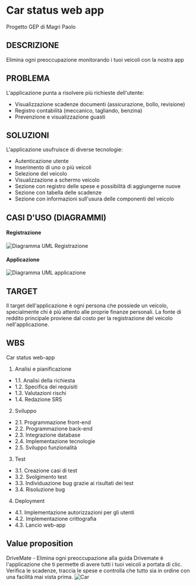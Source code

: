 # Car status web app
Progetto GEP di Magri Paolo

## DESCRIZIONE
Elimina ogni preoccupazione monitorando i tuoi veicoli con la nostra app

## PROBLEMA
L'applicazione punta a risolvere più richieste dell'utente:
- Visualizzazione scadenze documenti (assicurazione, bollo, revisione)
- Registro contabilità (meccanico, tagliando, benzina)
- Prevenzione e visualizzazione guasti

## SOLUZIONI
L'applicazione usufruisce di diverse tecnologie:
- Autenticazione utente
- Inserimento di uno o più veicoli
- Selezione del veicolo
- Visualizzazione a schermo veicolo
- Sezione con registro delle spese e possibilità di aggiungerne nuove
- Sezione con tabella delle scadenze
- Sezione con informazioni sull'usura delle componenti del veicolo

## CASI D'USO (DIAGRAMMI)
#### Registrazione
![Diagramma UML Registrazione](http://yuml.me/polthewizard/login-webapp.png "Registrazione")
#### Applicazione
![Diagramma UML applicazione](http://yuml.me/polthewizard/solutions-webapp.png "Applicazione")

## TARGET
Il target dell'applicazione è ogni persona che possiede un veicolo, specialmente chi è più attento alle proprie finanze personali. La fonte di reddito principale proviene dal costo per la registrazione del veicolo nell'applicazione.

## WBS

Car status web-app

1. Analisi e pianificazione
- 1.1. Analisi della richiesta
- 1.2. Specifica dei requisiti
- 1.3. Valutazioni rischi
- 1.4. Redazione SRS

2. Sviluppo
- 2.1. Programmazione front-end
- 2.2. Programmazione back-end
- 2.3. Integrazione database
- 2.4. Implementazione tecnologie
- 2.5. Sviluppo funzionalità

3. Test
- 3.1. Creazione casi di test
- 3.2. Svolgimento test
- 3.3. Individuazione bug grazie ai risultati dei test
- 3.4. Risoluzione bug

4. Deployment
- 4.1. Implementazione autorizzazioni per gli utenti
- 4.2. Implementazione crittografia
- 4.3. Lancio web-app

## Value proposition

DriveMate - Elimina ogni preoccupazione alla guida
Drivemate è l'applicazione che ti permette di avere tutti i tuoi veicoli a portata di clic. Verifica le scadenze, traccia le spese e controlla che tutto sia in ordine con una facilità mai vista prima.
![Car]([https://i.ibb.co/b7QxXHk/car.png])
